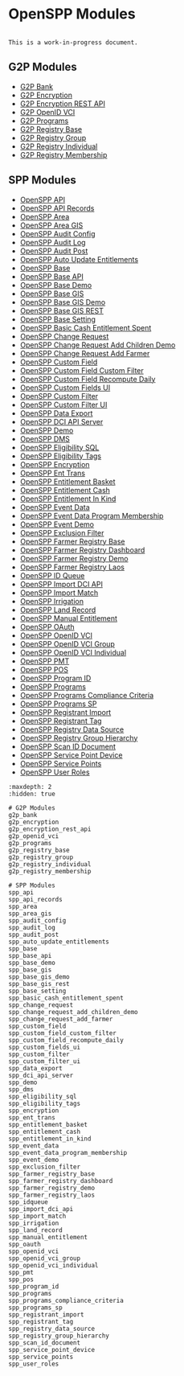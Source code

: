 # OpenSPP Modules

```{warning}

This is a work-in-progress document.
```

## G2P Modules
- [G2P Bank](g2p_bank)
- [G2P Encryption](g2p_encryption)
- [G2P Encryption REST API](g2p_encryption_rest_api)
- [G2P OpenID VCI](g2p_openid_vci)
- [G2P Programs](g2p_programs)
- [G2P Registry Base](g2p_registry_base)
- [G2P Registry Group](g2p_registry_group)
- [G2P Registry Individual](g2p_registry_individual)
- [G2P Registry Membership](g2p_registry_membership)

## SPP Modules
- [OpenSPP API](spp_api)
- [OpenSPP API Records](spp_api_records)
- [OpenSPP Area](spp_area)
- [OpenSPP Area GIS](spp_area_gis)
- [OpenSPP Audit Config](spp_audit_config)
- [OpenSPP Audit Log](spp_audit_log)
- [OpenSPP Audit Post](spp_audit_post)
- [OpenSPP Auto Update Entitlements](spp_auto_update_entitlements)
- [OpenSPP Base](spp_base)
- [OpenSPP Base API](spp_base_api)
- [OpenSPP Base Demo](spp_base_demo)
- [OpenSPP Base GIS](spp_base_gis)
- [OpenSPP Base GIS Demo](spp_base_gis_demo)
- [OpenSPP Base GIS REST](spp_base_gis_rest)
- [OpenSPP Base Setting](spp_base_setting)
- [OpenSPP Basic Cash Entitlement Spent](spp_basic_cash_entitlement_spent)
- [OpenSPP Change Request](spp_change_request)
- [OpenSPP Change Request Add Children Demo](spp_change_request_add_children_demo)
- [OpenSPP Change Request Add Farmer](spp_change_request_add_farmer)
- [OpenSPP Custom Field](spp_custom_field)
- [OpenSPP Custom Field Custom Filter](spp_custom_field_custom_filter)
- [OpenSPP Custom Field Recompute Daily](spp_custom_field_recompute_daily)
- [OpenSPP Custom Fields UI](spp_custom_fields_ui)
- [OpenSPP Custom Filter](spp_custom_filter)
- [OpenSPP Custom Filter UI](spp_custom_filter_ui)
- [OpenSPP Data Export](spp_data_export)
- [OpenSPP DCI API Server](spp_dci_api_server)
- [OpenSPP Demo](spp_demo)
- [OpenSPP DMS](spp_dms)
- [OpenSPP Eligibility SQL](spp_eligibility_sql)
- [OpenSPP Eligibility Tags](spp_eligibility_tags)
- [OpenSPP Encryption](spp_encryption)
- [OpenSPP Ent Trans](spp_ent_trans)
- [OpenSPP Entitlement Basket](spp_entitlement_basket)
- [OpenSPP Entitlement Cash](spp_entitlement_cash)
- [OpenSPP Entitlement In Kind](spp_entitlement_in_kind)
- [OpenSPP Event Data](spp_event_data)
- [OpenSPP Event Data Program Membership](spp_event_data_program_membership)
- [OpenSPP Event Demo](spp_event_demo)
- [OpenSPP Exclusion Filter](spp_exclusion_filter)
- [OpenSPP Farmer Registry Base](spp_farmer_registry_base)
- [OpenSPP Farmer Registry Dashboard](spp_farmer_registry_dashboard)
- [OpenSPP Farmer Registry Demo](spp_farmer_registry_demo)
- [OpenSPP Farmer Registry Laos](spp_farmer_registry_laos)
- [OpenSPP ID Queue](spp_idqueue)
- [OpenSPP Import DCI API](spp_import_dci_api)
- [OpenSPP Import Match](spp_import_match)
- [OpenSPP Irrigation](spp_irrigation)
- [OpenSPP Land Record](spp_land_record)
- [OpenSPP Manual Entitlement](spp_manual_entitlement)
- [OpenSPP OAuth](spp_oauth)
- [OpenSPP OpenID VCI](spp_openid_vci)
- [OpenSPP OpenID VCI Group](spp_openid_vci_group)
- [OpenSPP OpenID VCI Individual](spp_openid_vci_individual)
- [OpenSPP PMT](spp_pmt)
- [OpenSPP POS](spp_pos)
- [OpenSPP Program ID](spp_program_id)
- [OpenSPP Programs](spp_programs)
- [OpenSPP Programs Compliance Criteria](spp_programs_compliance_criteria)
- [OpenSPP Programs SP](spp_programs_sp)
- [OpenSPP Registrant Import](spp_registrant_import)
- [OpenSPP Registrant Tag](spp_registrant_tag)
- [OpenSPP Registry Data Source](spp_registry_data_source)
- [OpenSPP Registry Group Hierarchy](spp_registry_group_hierarchy)
- [OpenSPP Scan ID Document](spp_scan_id_document)
- [OpenSPP Service Point Device](spp_service_point_device)
- [OpenSPP Service Points](spp_service_points)
- [OpenSPP User Roles](spp_user_roles)


```{toctree}
:maxdepth: 2
:hidden: true

# G2P Modules
g2p_bank
g2p_encryption
g2p_encryption_rest_api
g2p_openid_vci
g2p_programs
g2p_registry_base
g2p_registry_group
g2p_registry_individual
g2p_registry_membership

# SPP Modules
spp_api
spp_api_records
spp_area
spp_area_gis
spp_audit_config
spp_audit_log
spp_audit_post
spp_auto_update_entitlements
spp_base
spp_base_api
spp_base_demo
spp_base_gis
spp_base_gis_demo
spp_base_gis_rest
spp_base_setting
spp_basic_cash_entitlement_spent
spp_change_request
spp_change_request_add_children_demo
spp_change_request_add_farmer
spp_custom_field
spp_custom_field_custom_filter
spp_custom_field_recompute_daily
spp_custom_fields_ui
spp_custom_filter
spp_custom_filter_ui
spp_data_export
spp_dci_api_server
spp_demo
spp_dms
spp_eligibility_sql
spp_eligibility_tags
spp_encryption
spp_ent_trans
spp_entitlement_basket
spp_entitlement_cash
spp_entitlement_in_kind
spp_event_data
spp_event_data_program_membership
spp_event_demo
spp_exclusion_filter
spp_farmer_registry_base
spp_farmer_registry_dashboard
spp_farmer_registry_demo
spp_farmer_registry_laos
spp_idqueue
spp_import_dci_api
spp_import_match
spp_irrigation
spp_land_record
spp_manual_entitlement
spp_oauth
spp_openid_vci
spp_openid_vci_group
spp_openid_vci_individual
spp_pmt
spp_pos
spp_program_id
spp_programs
spp_programs_compliance_criteria
spp_programs_sp
spp_registrant_import
spp_registrant_tag
spp_registry_data_source
spp_registry_group_hierarchy
spp_scan_id_document
spp_service_point_device
spp_service_points
spp_user_roles
```
